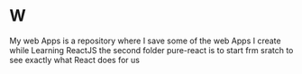 # W
My web Apps is a repository where I save some of the web Apps I create while Learning ReactJS
the second folder pure-react is to start frm sratch to see exactly what React does for us 
